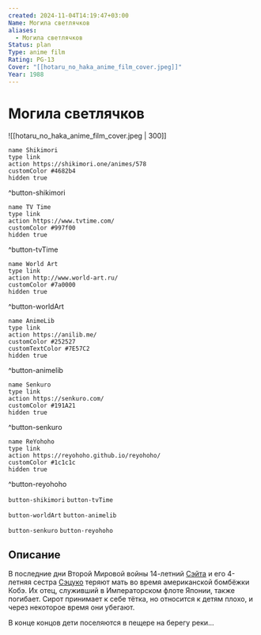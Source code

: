 ```yaml
---
created: 2024-11-04T14:19:47+03:00
Name: Могила светлячков
aliases:
  - Могила светлячков
Status: plan
Type: anime film
Rating: PG-13
Cover: "[[hotaru_no_haka_anime_film_cover.jpeg]]"
Year: 1988
---
```


# Могила светлячков

![[hotaru_no_haka_anime_film_cover.jpeg | 300]]

```button
name Shikimori
type link
action https://shikimori.one/animes/578
customColor #4682b4
hidden true
```
^button-shikimori

```button
name TV Time
type link
action https://www.tvtime.com/
customColor #997f00
hidden true
```
^button-tvTime

```button
name World Art
type link
action http://www.world-art.ru/
customColor #7a0000
hidden true
```
^button-worldArt

```button
name AnimeLib
type link
action https://anilib.me/
customColor #252527
customTextColor #7E57C2
hidden true
```
^button-animelib

```button
name Senkuro
type link
action https://senkuro.com/
customColor #191A21
hidden true
```
^button-senkuro

```button
name ReYohoho
type link
action https://reyohoho.github.io/reyohoho/
customColor #1c1c1c
hidden true
```
^button-reyohoho

`button-shikimori` `button-tvTime`

`button-worldArt` `button-animelib`

`button-senkuro` `button-reyohoho`

## Описание

В последние дни Второй Мировой войны 14-летний [Сэйта](https://shikimori.one/characters/494-seita) и его 4-летняя сестра [Сэцуко](https://shikimori.one/characters/495-setsuko) теряют мать во время американской бомбёжки Кобэ. Их отец, служивший в Императорском флоте Японии, также погибает. Сирот принимает к себе тётка, но относится к детям плохо, и через некоторое время они убегают.

В конце концов дети поселяются в пещере на берегу реки...
